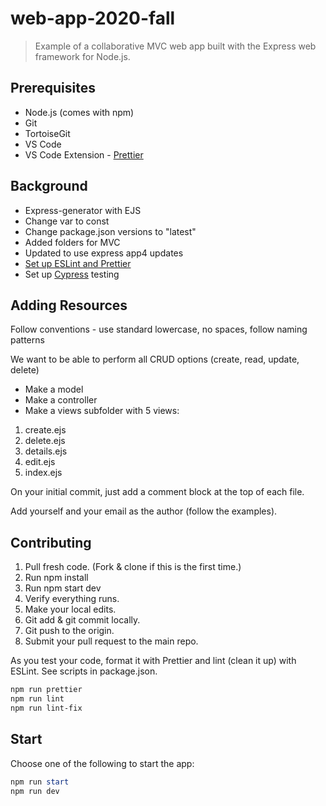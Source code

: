 # web-app-2020-fall

> Example of a collaborative MVC web app built with the Express web framework for Node.js.

## Prerequisites

- Node.js (comes with npm)
- Git
- TortoiseGit
- VS Code
- VS Code Extension - [Prettier](https://marketplace.visualstudio.com/items?itemName=esbenp.prettier-vscode)

## Background

- Express-generator with EJS
- Change var to const
- Change package.json versions to "latest"
- Added folders for MVC
- Updated to use express app4 updates
- [Set up ESLint and Prettier](https://sourcelevel.io/blog/how-to-setup-eslint-and-prettier-on-node)
- Set up [Cypress](https://docs.cypress.io/) testing

## Adding Resources

Follow conventions - use standard lowercase, no spaces, follow naming patterns

We want to be able to perform all CRUD options (create, read, update, delete)

- Make a model
- Make a controller
- Make a views subfolder with 5 views:

1. create.ejs
1. delete.ejs
1. details.ejs
1. edit.ejs
1. index.ejs

On your initial commit, just add a comment block at the top of each file.

Add yourself and your email as the author (follow the examples).

## Contributing

1. Pull fresh code. (Fork & clone if this is the first time.)
1. Run npm install
1. Run npm start dev
1. Verify everything runs.
1. Make your local edits.
1. Git add & git commit locally.
1. Git push to the origin.
1. Submit your pull request to the main repo.

As you test your code, format it with Prettier and 
lint (clean it up) with ESLint. 
See scripts in package.json.

```PowerShell
npm run prettier
npm run lint
npm run lint-fix
```

## Start

Choose one of the following to start the app:

```PowerShell
npm run start
npm run dev
```
